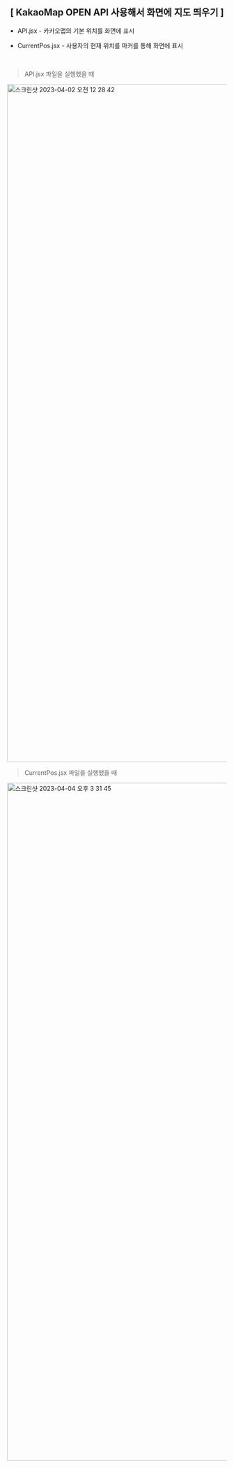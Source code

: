 <div align=center>
    <h2>[ KakaoMap OPEN API 사용해서 화면에 지도 띄우기 ]</h2>
</div>

+ API.jsx - 카카오맵의 기본 위치를 화면에 표시<br/>

+ CurrentPos.jsx - 사용자의 현재 위치를 마커를 통해 화면에 표시<br/>
<br/>

> API.jsx 파일을 실행했을 때

<img width="1552" alt="스크린샷 2023-04-02 오전 12 28 42" src="https://user-images.githubusercontent.com/90839206/229302723-39428e88-1777-4e5c-b0b9-eeb9ec0a1bc2.png">

> CurrentPos.jsx 파일을 실행했을 때

<img width="1552" alt="스크린샷 2023-04-04 오후 3 31 45" src="https://user-images.githubusercontent.com/90839206/229707470-d21cded6-8cc2-46b7-8649-a1839dc07b60.png">
